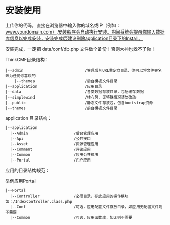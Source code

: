 # 安装使用

上传你的代码，直接在浏览器中输入你的域名或IP（例如：www.yourdomain.com）,安装程序会自动执行安装。期间系统会提醒你输入数据库信息以完成安装，安装完成后建议删除application目录下的Install。

安装完成，一定把 data/conf/db.php 文件做个备份！否则大神也救不了你！

ThinkCMF目录结构：

```
|--admin                           /管理后台URL重定向目录，你可以将文件夹名改为任何你喜欢的
    |--themes                      /后台模板文件目录
|--application                     /应用目录
|--data                            /各类数据存放目录，包括缓存数据
|--simplewind                      /核心包，无特殊情况请勿改动
|--public                          /静态文件存放包，包含bootstrap资源
|--themes                          /前台模板文件目录             
```        

application 目录结构：

```
|--application 
  |--Admin                    /后台管理应用
  |--Api                      /公共接口
  |--Asset                    /资源管理应用
  |--Comment                  /评论应用
  |--Common                   /应用公共模块
  |--Portal                   /门户应用
```

应用的目录结构规范：

举例应用Portal

```
|--Portal
  |--Controller               /必须目录，存放应用的操作模块如：/IndexController.class.php
  |--Conf                     /可选，应用配置文件存放目录，如应用无配置文件则不需要
  |--Common                   /可选，应用函数库，如无则不需要
```

